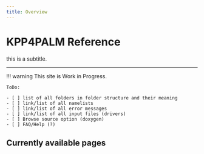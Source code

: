 ```yaml
---
title: Overview
---
```

# KPP4PALM Reference

this is a subtitle.

---

!!! warning
    This site is  Work in Progress.

    ToDo:

    - [ ] list of all folders in folder structure and their meaning
    - [ ] link/list of all namelists
    - [ ] link/list of all error messages
    - [ ] link/list of all input files (drivers)
    - [ ] Browse source option (doxygen)
    - [ ] FAQ/Help (?)

## Currently available pages
